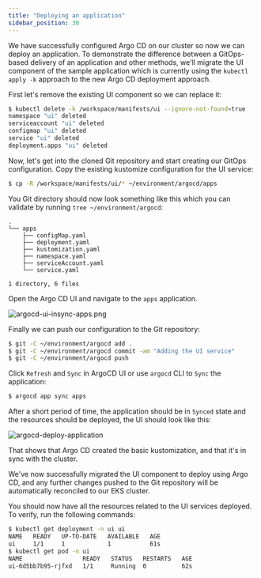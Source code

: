 ```yaml
---
title: "Deploying an application"
sidebar_position: 30
---
```


We have successfully configured Argo CD on our cluster so now we can deploy an application. To demonstrate the difference between a GitOps-based delivery of an application and other methods, we'll migrate the UI component of the sample application which is currently using the `kubectl apply -k` approach to the new Argo CD deployment approach.

First let's remove the existing UI component so we can replace it:

```bash
$ kubectl delete -k /workspace/manifests/ui --ignore-not-found=true
namespace "ui" deleted
serviceaccount "ui" deleted
configmap "ui" deleted
service "ui" deleted
deployment.apps "ui" deleted
```

Now, let's get into the cloned Git repository and start creating our GitOps configuration. Copy the existing kustomize configuration for the UI service:

```bash
$ cp -R /workspace/manifests/ui/* ~/environment/argocd/apps
```

<!--
We'll then need to create a kustomization in the `apps` directory:

```file
automation/gitops/argocd/kustomization.yaml
```

Copy this file to the Git repository directory:

```bash
$ cp /workspace/modules/automation/gitops/argocd/kustomization.yaml ~/environment/argocd/apps/kustomization.yaml
```
-->

You Git directory should now look something like this which you can validate by running `tree ~/environment/argocd`:

```
.
└── apps
    ├── configMap.yaml
    ├── deployment.yaml
    ├── kustomization.yaml
    ├── namespace.yaml
    ├── serviceAccount.yaml
    └── service.yaml

1 directory, 6 files
```

Open the Argo CD UI and navigate to the `apps` application.

![argocd-ui-insync-apps.png](assets/argocd-ui-insync-apps.png)

Finally we can push our configuration to the Git repository:

```bash
$ git -C ~/environment/argocd add .
$ git -C ~/environment/argocd commit -am "Adding the UI service"
$ git -C ~/environment/argocd push
```

Click `Refresh` and `Sync` in ArgoCD UI or use `argocd` CLI to `Sync` the application:

```bash
$ argocd app sync apps
```

After a short period of time, the application should be in `Synced` state and the resources should be deployed, the UI should look like this:

![argocd-deploy-application](assets/argocd-deploy-application.png)

That shows that Argo CD created the basic kustomization, and that it's in sync with the cluster.

We've now successfully migrated the UI component to deploy using Argo CD, and any further changes pushed to the Git repository will be automatically reconciled to our EKS cluster.

You should now have all the resources related to the UI services deployed. To verify, run the following commands:

```bash hook=deploy
$ kubectl get deployment -n ui ui
NAME   READY   UP-TO-DATE   AVAILABLE   AGE
ui     1/1     1            1           61s
$ kubectl get pod -n ui
NAME                 READY   STATUS   RESTARTS   AGE
ui-6d5bb7b95-rjfxd   1/1     Running  0          62s
```
